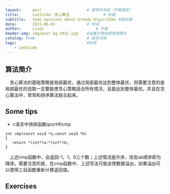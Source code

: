 ```yaml
---
layout:     post   				    # 使用的布局（不需要改）
title:      LeetCode：贪心算法 				# 标题 
subtitle:   Some opinions about Greedy Algorithms #副标题
date:       2021-06-01 				# 时间
author:     Liuqi 						# 作者
header-img: img/post-bg-2015.jpg 	#这篇文章标题背景图片 
catalog: true 						# 是否归档
tags:								#标签
    - LeetCode
---
```


## 算法简介
　贪心算法的基础策略是局部最优，通过局部最优达到整体最优，但需要注意的是局部最优的选取一定要能使贪心策略适合所有情况，且能达到整体最优。并且在贪心算法中，常常和排序算法联合起来。
## Some tips
 * c语言中快排函数qsort中cmp
 ```
 int cmp(const void *a,const void *b)
 {
    return *(int*)a-*(int*)b;
 }
 ```
　上述cmp函数中，会返回-1，1，0三个数；上述情况是升序，改变ab顺序即为降序。需要注意的是，在cmp函数中，上述写法可能会使数据溢出，如果溢出可以使用三目函数重新计算返回值。
## Exercises
